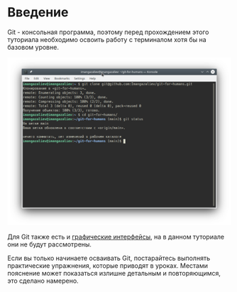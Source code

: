 # Введение

Git - консольная программа, поэтому перед прохождением этого туториала необходимо освоить работу с терминалом хотя бы на базовом уровне.

![](images/git-terminal.png)

Для Git также есть и [графические интерфейсы](https://git-scm.com/downloads/guis), на в данном туториале они не будут рассмотрены.

Если вы только начинаете осваивать Git, постарайтесь выполнять практические упражнения, которые приводят в уроках. Местами пояснение может показаться излишне детальным и повторяющимся, это сделано намерено.
